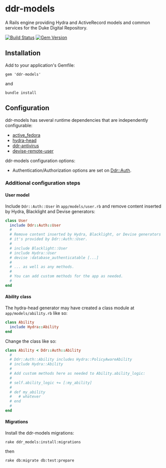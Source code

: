 # ddr-models

A Rails engine providing Hydra and ActiveRecord models and common services for the Duke Digital Repository.

[![Build Status](https://travis-ci.org/duke-libraries/ddr-models.svg?branch=master)](https://travis-ci.org/duke-libraries/ddr-models)
[![Gem Version](https://badge.fury.io/rb/ddr-models.svg)](http://badge.fury.io/rb/ddr-models)

## Installation

Add to your application's Gemfile:

    gem 'ddr-models'
    
and

    bundle install

## Configuration

ddr-models has several runtime dependencies that are independently configurable:

- [active_fedora](https://github.com/projecthydra/active_fedora)
- [hydra-head](https://github.com/projecthydra/hydra-head)
- [ddr-antivirus](https://github.com/duke-libraries/ddr-antivirus)
- [devise-remote-user](https://github.com/duke-libraries/devise-remote-user)

ddr-models configuration options:

- Authentication/Authorization options are set on [Ddr::Auth](http://www.rubydoc.info/gems/ddr-models/Ddr/Auth).

### Additional configuration steps

#### User model

Include `Ddr::Auth::User` in `app/models/user.rb` and remove content inserted by Hydra, Blacklight and Devise generators:

```ruby
class User
  include Ddr::Auth::User
  #
  # Remove content inserted by Hydra, Blacklight, or Devise generators --
  # it's provided by Ddr::Auth::User.
  #
  # include Blacklight::User
  # include Hydra::User
  # devise :database_authenticatable [...]
  #
  # ... as well as any methods.
  #
  # You can add custom methods for the app as needed.
  #
end
```

#### Ability class

The hydra-head generator may have created a class module at `app/models/ability.rb` like so:

```ruby
class Ability
  include Hydra::Ability
end
```

Change the class like so:

```ruby
class Ability < Ddr::Auth::Ability
  #
  # Ddr::Auth::Ability includes Hydra::PolicyAwareAbility
  # include Hydra::Ability
  #
  # Add custom methods here as needed to Ability.ability_logic:
  #
  # self.ability_logic += [:my_ability]
  #
  # def my_ability
  #   # whatever
  # end
  #
end
```

#### Migrations

Install the ddr-models migrations:

    rake ddr_models:install:migrations
    
then

    rake db:migrate db:test:prepare
    
